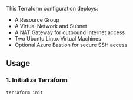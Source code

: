 This Terraform configuration deploys:
- A Resource Group
- A Virtual Network and Subnet
- A NAT Gateway for outbound Internet access
- Two Ubuntu Linux Virtual Machines
- Optional Azure Bastion for secure SSH access

## Usage

### 1. Initialize Terraform
```bash
terraform init
